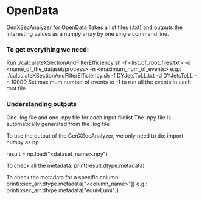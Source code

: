 # OpenData
GenXSecAnalyzer for OpenData
Takes a list files (.txt) and outputs the interesting values as a numpy array by one single command line.

### To get everything we need:
Run ./calculateXSectionAndFilterEfficiency.sh -f <list_of_root_files.txt> -d <name_of_the_dataset/process> -n <maximum_num_of_events> 
e.g.: ./calculateXSectionAndFilterEfficiency.sh -f DYJetsToLL.txt -d DYJetsToLL -n 10000
Set maximum number of events to -1 to run all the events in each root file

### Understanding outputs
One .log file and one .npy file for each input filelist
The .npy file is automatically generated from the .log file

To use the output of the GenXSecAnalyzer, we only need to do:
import numpy as np

result = np.load("<dataset_name>.npy")

To check all the metadata:
print(result.dtype.metadata)

To check the metadata for a specific column:
print(xsec_arr.dtype.metadata["<column_name>"])
e.g.: print(xsec_arr.dtype.metadata["equivLumi"])
